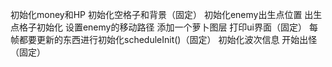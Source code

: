 初始化money和HP
初始化空格子和背景（固定）
初始化enemy出生点位置
出生点格子初始化
设置enemy的移动路径
添加一个萝卜图层
打印ui界面（固定）
每帧都要更新的东西进行初始化scheduleInit()（固定）
初始化波次信息
开始出怪（固定）